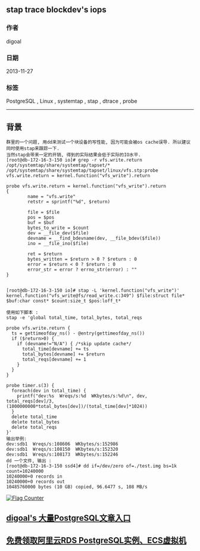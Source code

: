 ## stap trace blockdev's iops   
                                                                                                                                             
### 作者                                                                                                                                         
digoal                                                                                                                                           
                                                                                                                                       
### 日期                                                                                                                                                          
2013-11-27                                                                                                                                 
                                                                                                                                        
### 标签                                                                                                                                       
PostgreSQL , Linux , systemtap , stap , dtrace , probe                                                                                                                                        
                                                                                                                                                                         
----                                                                                                                                                 
                                                                                                                                                                                     
## 背景       
```  
群里的一个问题, 用dd来测试一个块设备的写性能, 因为可能会被os cache误导. 所以建议同时使用stap来跟踪一下.  
当然stap会带来一定的开销, 得到的实际结果会低于实际的IO水平.  
[root@db-172-16-3-150 io]# grep -r vfs.write.return /opt/systemtap/share/systemtap/tapset/*  
/opt/systemtap/share/systemtap/tapset/linux/vfs.stp:probe vfs.write.return = kernel.function("vfs_write").return  
  
probe vfs.write.return = kernel.function("vfs_write").return  
{  
        name = "vfs.write"  
        retstr = sprintf("%d", $return)  
  
        file = $file  
        pos = $pos  
        buf = $buf  
        bytes_to_write = $count  
        dev = __file_dev($file)  
        devname = __find_bdevname(dev, __file_bdev($file))  
        ino = __file_ino($file)  
  
        ret = $return  
        bytes_written = $return > 0 ? $return : 0  
        error = $return < 0 ? $return : 0  
        error_str = error ? errno_str(error) : ""  
}  
  
  
[root@db-172-16-3-150 io]# stap -L 'kernel.function("vfs_write")'  
kernel.function("vfs_write@fs/read_write.c:349") $file:struct file* $buf:char const* $count:size_t $pos:loff_t*  
  
使用如下脚本 :   
stap -e 'global total_time, total_bytes, total_reqs  
  
probe vfs.write.return {  
  ts = gettimeofday_ns() - @entry(gettimeofday_ns())  
  if ($return>0) {  
    if (devname!="N/A") { /*skip update cache*/  
      total_time[devname] += ts  
      total_bytes[devname] += $return  
      total_reqs[devname] += 1  
    }  
  }  
}  
  
probe timer.s(3) {  
  foreach(dev in total_time) {  
    printf("dev:%s  Wreqs/s:%d  WKbytes/s:%d\n", dev, total_reqs[dev]/3, (1000000000*total_bytes[dev])/(total_time[dev]*1024))  
  }  
  delete total_time  
  delete total_bytes  
  delete total_reqs  
}'  
输出举例:  
dev:sdb1  Wreqs/s:108606  WKbytes/s:152986  
dev:sdb1  Wreqs/s:108150  WKbytes/s:152320  
dev:sdb1  Wreqs/s:108173  WKbytes/s:152246  
dd 一个文件, 输出 :   
[root@db-172-16-3-150 ssd4]# dd if=/dev/zero of=./test.img bs=1k count=10240000  
10240000+0 records in  
10240000+0 records out  
10485760000 bytes (10 GB) copied, 96.6477 s, 108 MB/s  
```  
    
  
<a rel="nofollow" href="http://info.flagcounter.com/h9V1"  ><img src="http://s03.flagcounter.com/count/h9V1/bg_FFFFFF/txt_000000/border_CCCCCC/columns_2/maxflags_12/viewers_0/labels_0/pageviews_0/flags_0/"  alt="Flag Counter"  border="0"  ></a>  
  
  
  
  
  
  
## [digoal's 大量PostgreSQL文章入口](https://github.com/digoal/blog/blob/master/README.md "22709685feb7cab07d30f30387f0a9ae")
  
  
## [免费领取阿里云RDS PostgreSQL实例、ECS虚拟机](https://free.aliyun.com/ "57258f76c37864c6e6d23383d05714ea")
  
